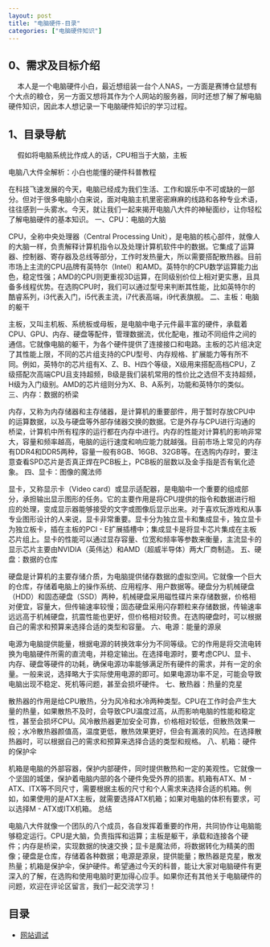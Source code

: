 ```yaml
---
layout: post
title: "电脑硬件-目录"
categories: ["电脑硬件知识"]
---
```


## 0、需求及目标介绍

&emsp; 本人是一个电脑硬件小白，最近想组装一台个人NAS，一方面是赛博仓鼠想有个大点的粮仓，另一方面又想将其作为个人网站的服务器，同时还想了解了解电脑硬件知识，因此本人想记录一下电脑硬件知识的学习过程。


## 1、目录导航

&emsp; 假如将电脑系统比作成人的话，CPU相当于大脑，主板


电脑八大件全解析：小白也能懂的硬件科普教程

在科技飞速发展的今天，电脑已经成为我们生活、工作和娱乐中不可或缺的一部分。但对于很多电脑小白来说，面对电脑主机里密密麻麻的线路和各种专业术语，往往感到一头雾水。今天，就让我们一起来揭开电脑八大件的神秘面纱，让你轻松了解电脑硬件的基本知识。
一、CPU：电脑的大脑

CPU，全称中央处理器（Central Processing Unit），是电脑的核心部件，就像人的大脑一样，负责解释计算机指令以及处理计算机软件中的数据。它集成了运算器、控制器、寄存器及总线等部分，工作时发热量大，所以需要搭配散热器。目前市场上主流的CPU品牌有英特尔（Intel）和AMD。英特尔的CPU数学运算能力出色，稳定性强；AMD的CPU则更重视3D运算，在同级别价位上相对更实惠，且具备多线程优势。在选购CPU时，我们可以通过型号来判断其性能，比如英特尔的酷睿系列，i3代表入门，i5代表主流，i7代表高端，i9代表旗舰。
二、主板：电脑的躯干

主板，又叫主机板、系统板或母板，是电脑中电子元件最丰富的硬件，承载着CPU、GPU、内存、硬盘等配件，管理数据流，优化配电，推动不同组件之间的通信。它就像电脑的躯干，为各个硬件提供了连接接口和电路。主板的芯片组决定了其性能上限，不同的芯片组支持的CPU型号、内存规格、扩展能力等有所不同。例如，英特尔的芯片组有X、Z、B、H四个等级，X级用来搭配高档CPU，Z级搭配次高端CPU且支持超频，B级是我们装机常用的性价比之选但不支持超频，H级为入门级别。AMD的芯片组则分为X、B、A系列，功能和英特尔的类似。
三、内存：数据的桥梁

内存，又称为内存储器和主存储器，是计算机的重要部件，用于暂时存放CPU中的运算数据，以及与硬盘等外部存储器交换的数据。它是外存与CPU进行沟通的桥梁，计算机中所有程序的运行都在内存中进行。内存的性能对计算机的影响非常大，容量和频率越高，电脑的运行速度和响应能力就越强。目前市场上常见的内存有DDR4和DDR5两种，容量一般有8GB、16GB、32GB等。在选购内存时，要注意查看SPD芯片是否真正焊在PCB板上，PCB板的层数以及金手指是否有氧化迹象。
四、显卡：图像的魔法师

显卡，又称显示卡（Video card）或显示适配器，是电脑中一个重要的组成部分，承担输出显示图形的任务。它的主要作用是将CPU提供的指令和数据进行相应的处理，变成显示器能够接受的文字或图像后显示出来。对于喜欢玩游戏和从事专业图形设计的人来说，显卡非常重要。显卡分为独立显卡和集成显卡，独立显卡为独立板卡，插在主板的PCI - E扩展插槽中；集成显卡是将显卡芯片集成在主板芯片组上。显卡的性能可以通过显存容量、位宽和频率等参数来衡量，主流显卡的显示芯片主要由NVIDIA（英伟达）和AMD（超威半导体）两大厂商制造。
五、硬盘：数据的仓库

硬盘是计算机的主要存储介质，为电脑提供储存数据的虚拟空间。它就像一个巨大的仓库，存储着电脑上的操作系统、应用程序、用户数据等。硬盘分为机械硬盘（HDD）和固态硬盘（SSD）两种，机械硬盘采用磁性碟片来存储数据，价格相对便宜，容量大，但传输速率较慢；固态硬盘采用闪存颗粒来存储数据，传输速率远远高于机械硬盘，抗震性能也更好，但价格相对较贵。在选购硬盘时，可以根据自己的需求和预算来选择合适的类型和容量。
六、电源：能量的源泉

电源为电脑提供能量，根据电源的转换效率分为不同等级。它的作用是将交流电转换为电脑硬件所需的直流电，并稳定输出。在选择电源时，要考虑CPU、显卡、内存、硬盘等硬件的功耗，确保电源功率能够满足所有硬件的需求，并有一定的余量。一般来说，选择略大于实际使用电源的即可。如果电源功率不足，可能会导致电脑出现不稳定、死机等问题，甚至会损坏硬件。
七、散热器：热量的克星

散热器的作用是给CPU散热，分为风冷和水冷两种类型。CPU在工作时会产生大量的热量，如果散热不及时，会导致CPU温度过高，从而影响电脑的性能和稳定性，甚至会损坏CPU。风冷散热器更加安全可靠，价格相对较低，但散热效果一般；水冷散热器颜值高，温度更低，散热效果更好，但会有漏液的风险。在选择散热器时，可以根据自己的需求和预算来选择合适的类型和规格。
八、机箱：硬件的保护伞

机箱是电脑的外部容器，保护内部硬件，同时提供散热和一定的美观性。它就像一个坚固的城堡，保护着电脑内部的各个硬件免受外界的损害。机箱有ATX、M - ATX、ITX等不同尺寸，需要根据主板的尺寸和个人需求来选择合适的机箱。例如，如果使用的是ATX主板，就需要选择ATX机箱；如果对电脑的体积有要求，可以选择M - ATX或ITX机箱。
总结

电脑八大件就像一个团队的八个成员，各自发挥着重要的作用，共同协作让电脑能够稳定运行。CPU是大脑，负责指挥和运算；主板是躯干，承载和连接各个硬件；内存是桥梁，实现数据的快速交换；显卡是魔法师，将数据转化为精美的图像；硬盘是仓库，存储着各种数据；电源是源泉，提供能量；散热器是克星，散发热量；机箱是保护伞，保护硬件。希望通过今天的科普，能让大家对电脑硬件有更深入的了解，在选购和使用电脑时更加得心应手。如果你还有其他关于电脑硬件的问题，欢迎在评论区留言，我们一起交流学习！

## 目录
- [网站调试](https://huaaorain.github.io/网站调试-代码行间距调试)
